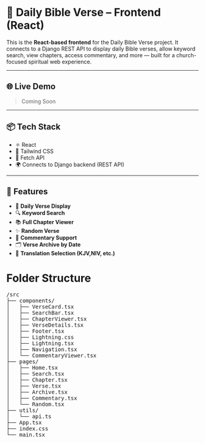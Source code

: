 # 📖 Daily Bible Verse – Frontend (React)

This is the **React-based frontend** for the Daily Bible Verse project. It connects to a Django REST API to display daily Bible verses, allow keyword search, view chapters, access commentary, and more — built for a church-focused spiritual web experience.

---

## 🌐 Live Demo

> Coming Soon 

---

## 📦 Tech Stack

- ⚛️ React
- 🎨 Tailwind CSS
- 🔗 Fetch API
- 🌍 Connects to Django backend (REST API)

---

## 🚀 Features

- 📅 **Daily Verse Display**
- 🔍 **Keyword Search**
- 📚 **Full Chapter Viewer**
- ✨ **Random Verse**
- 📝 **Commentary Support**
- 🗂️ **Verse Archive by Date**
- 🔄 **Translation Selection (KJV,NIV, etc.)**

# Folder Structure
<pre>
/src
├── components/
│   ├── VerseCard.tsx
│   ├── SearchBar.tsx
│   ├── ChapterViewer.tsx
│   ├── VerseDetails.tsx
│   ├── Footer.tsx
│   ├── Lightning.css
│   ├── Lightning.tsx
│   ├── Navigation.tsx
│   └── CommentaryViewer.tsx
├── pages/
│   ├── Home.tsx
│   ├── Search.tsx
│   ├── Chapter.tsx
│   ├── Verse.tsx
│   ├── Archive.tsx
│   ├── Commentary.tsx
│   └── Random.tsx
├── utils/
│   └── api.ts
├── App.tsx
├── index.css
└── main.tsx
</pre>
